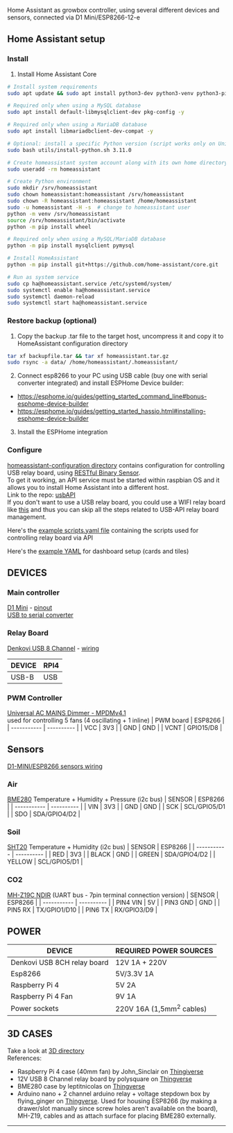 Home Assistant as growbox controller, using several different devices and sensors, connected via D1 Mini/ESP8266-12-e

## Home Assistant setup

### Install
1. Install Home Assistant Core

```bash
# Install system requirements
sudo apt update && sudo apt install python3-dev python3-venv python3-pip bluez libffi-dev libssl-dev libjpeg-dev zlib1g-dev autoconf build-essential libopenjp2-7 libtiff6 libturbojpeg0-dev tzdata ffmpeg liblapack3 liblapack-dev libatlas-base-dev cmake -y

# Required only when using a MySQL database
sudo apt install default-libmysqlclient-dev pkg-config -y

# Required only when using a MariaDB database
sudo apt install libmariadbclient-dev-compat -y

# Optional: install a specific Python version (script works only on Unix-like hosts)
sudo bash utils/install-python.sh 3.11.0

# Create homeassistant system account along with its own home directory
sudo useradd -rm homeassistant

# Create Python environment
sudo mkdir /srv/homeassistant
sudo chown homeassistant:homeassistant /srv/homeassistant
sudo chown -R homeassistant:homeassistant /home/homeassistant
sudo -u homeassistant -H -s  # change to homeassistant user
python -m venv /srv/homeassistant
source /srv/homeassistant/bin/activate
python -m pip install wheel

# Required only when using a MySQL/MariaDB database
python -m pip install mysqlclient pymysql

# Install HomeAssistant
python -m pip install git+https://github.com/home-assistant/core.git

# Run as system service
sudo cp ha@homeassistant.service /etc/systemd/system/
sudo systemctl enable ha@homeassistant.service
sudo systemctl daemon-reload
sudo systemctl start ha@homeassistant.service
```

### Restore backup (optional)

1. Copy the backup .tar file to the target host, uncompress it and copy it to HomeAssistant configuration directory
```bash
tar xf backupfile.tar && tar xf homeassistant.tar.gz
sudo rsync -a data/ /home/homeassistant/.homeassistant/
```

2. Connect esp8266 to your PC using USB cable (buy one with serial converter integrated) and install ESPHome Device builder:

- https://esphome.io/guides/getting_started_command_line#bonus-esphome-device-builder
- https://esphome.io/guides/getting_started_hassio.html#installing-esphome-device-builder

3. Install the ESPHome integration


### Configure
[homeassistant-configuration directory](homeassistant-configuration/configuration.yaml) contains configuration for controlling USB relay board, using [RESTful Binary Sensor](https://www.home-assistant.io/integrations/binary_sensor.rest).\
To get it working, an API service must be started within raspbian OS and it allows you to install Home Assistant into a different host.\
Link to the repo: [usbAPI](https://github.com/escomputers/usbAPI)\
If you don't want to use a USB relay board, you could use a WIFI relay board like [this](https://denkovi.com/wifi-16-relay-board-modBus-tcp) and thus you can skip all the steps related to USB-API relay board management.

Here's the [example scripts.yaml file](homeassistant-configuration/scripts.yaml) containing the scripts used for controlling relay board via API

Here's the [example YAML](homeassistant-configuration/.storage/lovelace) for dashboard setup (cards and tiles)

## DEVICES

### Main controller
[D1 Mini](https://www.az-delivery.de/en/products/d1-mini) - [pinout](https://m.media-amazon.com/images/I/71b9yM7dFlL.jpg)\
[USB to serial converter](https://www.az-delivery.de/en/products/usb-auf-seriell-adapter-mit-ch340)

### Relay Board
[Denkovi USB 8 Channel](https://denkovi.com/usb-eight-channel-relay-board-for-automation) - [wiring](https://github.com/escomputers/hassio-growbox/blob/325ab9b5c127c14f19560fe0ca1c8efceda2f83e/wirings/12V-USB-8CH-relay-board-wiring.pdf)

| DEVICE     | RPI4 |
| ----------- | ---------- |
| USB-B       | USB           |

### PWM Controller
[Universal AC MAINS Dimmer - MPDMv4.1](https://www.tindie.com/products/next_evo1/universal-ac-mains-dimmer-mpdmv41/)\
used for controlling 5 fans (4 oscillating + 1 inline)
| PWM board   | ESP8266 |
| ----------- | ---------- |
| VCC         | 3V3        |
| GND         | GND        |
| VCNT        | GPIO15/D8        |


## Sensors
[D1-MINI/ESP8266 sensors wiring](https://github.com/escomputers/hassio-growbox/blob/325ab9b5c127c14f19560fe0ca1c8efceda2f83e/wirings/d1mini-esp8266-sensors-wiring.pdf)

### Air

[BME280](https://www.adafruit.com/product/2652) Temperature + Humidity + Pressure (i2c bus)
| SENSOR      | ESP8266 |
| ----------- | ---------- |
| VIN         | 3V3        |
| GND         | GND        |
| SCK         | SCL/GPIO5/D1        |
| SDO         | SDA/GPIO4/D2        |


### Soil

[SHT20](https://www.makerfabs.com/soil-temperature-and-humidity-sensor-sht20.html) Temperature + Humidity (i2c bus)
| SENSOR      | ESP8266 |
| ----------- | ---------- |
| RED         | 3V3        |
| BLACK       | GND        |
| GREEN       | SDA/GPIO4/D2        |
| YELLOW      | SCL/GPIO5/D1         |


### CO2

[MH-Z19C NDIR](https://www.winsen-sensor.com/product/mh-z19c.html) (UART bus - 7pin terminal connection version)
| SENSOR      | ESP8266 |
| ----------- | ---------- |
| PIN4 VIN    | 5V        |
| PIN3 GND    | GND        |
| PIN5 RX     | TX/GPIO1/D10        |
| PIN6 TX     | RX/GPIO3/D9        |

## POWER

| DEVICE     | REQUIRED POWER SOURCES |
| ----------- | ---------- |
| Denkovi USB 8CH relay board       | 12V 1A + 220V|
| Esp8266                           | 5V/3.3V 1A |
| Raspberry Pi 4                    | 5V 2A|
| Raspberry Pi 4 Fan                | 9V 1A|
| Power sockets                     | 220V 16A (1,5mm<sup>2</sup> cables)|

## 3D CASES

Take a look at [3D directory](3D/)\
References:
- Raspberry Pi 4 case (40mm fan) by John_Sinclair on [Thingiverse](https://www.thingiverse.com/thing:3723481)
- 12V USB 8 Channel relay board by polysquare on [Thingverse](https://www.thingiverse.com/thing:2306082)
- BME280 case by leptitnicolas on [Thingverse](https://www.thingiverse.com/thing:3809818)
- Arduino nano + 2 channel arduino relay + voltage stepdown box by flying_ginger on [Thingverse](https://www.thingiverse.com/thing:3162083). Used for housing ESP8266 (by making a drawer/slot manually since screw holes aren't available on the board), MH-Z19, cables and as attach surface for placing BME280 externally.

---
